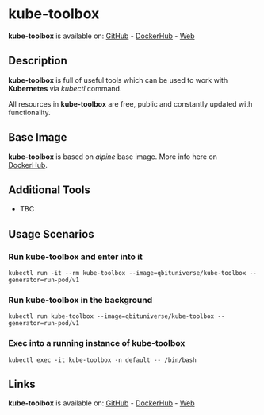 # kube-toolbox

**kube-toolbox** is available on: [GitHub](https://github.com/qbituniverse/kube-toolbox) - [DockerHub](https://hub.docker.com/repository/docker/qbituniverse/kube-toolbox) - [Web](https://qbituniverse.com)

## Description

**kube-toolbox** is full of useful tools which can be used to work with **Kubernetes** via *kubectl* command.

All resources in **kube-toolbox** are free, public and constantly updated with functionality.

## Base Image

**kube-toolbox** is based on *alpine* base image. More info here on [DockerHub](https://hub.docker.com/_/alpine).

## Additional Tools

- TBC

## Usage Scenarios

### Run **kube-toolbox** and enter into it
```
kubectl run -it --rm kube-toolbox --image=qbituniverse/kube-toolbox --generator=run-pod/v1
```

### Run **kube-toolbox** in the background
```
kubectl run kube-toolbox --image=qbituniverse/kube-toolbox --generator=run-pod/v1
```

### Exec into a running instance of **kube-toolbox**
```
kubectl exec -it kube-toolbox -n default -- /bin/bash
```

## Links

**kube-toolbox** is available on: [GitHub](https://github.com/qbituniverse/kube-toolbox) - [DockerHub](https://hub.docker.com/repository/docker/qbituniverse/kube-toolbox) - [Web](https://qbituniverse.com)
